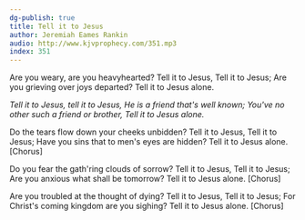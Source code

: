 ```yaml
---
dg-publish: true
title: Tell it to Jesus
author: Jeremiah Eames Rankin
audio: http://www.kjvprophecy.com/351.mp3
index: 351
---
```


Are you weary, are you heavyhearted?
Tell it to Jesus,
Tell it to Jesus;
Are you grieving over joys departed?
Tell it to Jesus alone.

*Tell it to Jesus, tell it to Jesus,
He is a friend that's well known;
You've no other such a friend or brother,
Tell it to Jesus alone.*

Do the tears flow down your cheeks unbidden?
Tell it to Jesus,
Tell it to Jesus;
Have you sins that to men's eyes are hidden?
Tell it to Jesus alone.
[Chorus]

Do you fear the gath'ring clouds of sorrow?
Tell it to Jesus,
Tell it to Jesus;
Are you anxious what shall be tomorrow?
Tell it to Jesus alone.
[Chorus]

Are you troubled at the thought of dying?
Tell it to Jesus,
Tell it to Jesus;
For Christ's coming kingdom are you sighing?
Tell it to Jesus alone.
[Chorus]